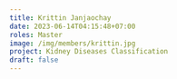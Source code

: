 ```yaml
---
title: Krittin Janjaochay
date: 2023-06-14T04:15:48+07:00
roles: Master
image: /img/members/krittin.jpg
project: Kidney Diseases Classification
draft: false
---
```


